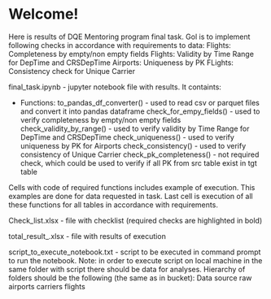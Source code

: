 # Welcome!

Here is results of DQE Mentoring program final task.
Gol is to implement following checks in accordance with requirements to data:
Flights: Completeness by empty/non empty fields
Flights: Validity by Time Range for DepTime and CRSDepTime
Airports: Uniqueness by PK
FLights: Consistency check for Unique Carrier

final_task.ipynb - jupyter notebook file with results. 
It containts:
- Functions: 
	to_pandas_df_converter() 	- used to read csv or parquet files and convert it into pandas dataframe
	check_for_empy_fields() 	- used to verify completeness by empty/non empty fields
	check_validity_by_range() 	- used to verify validity by Time Range for DepTime and CRSDepTime
	check_uniqueness()			- used to verify uniqueness by PK for Airports
	check_consistency()			- used to verify consistency of Unique Carrier
	check_pk_completeness()		- not required check, which could be used to verify if all PK from src table exist in tgt table

Cells with code of required functions includes example of execution. This examples are done for data requested in task.
Last cell is execution of all these functions for all tables in accordance with requirements.

Check_list.xlsx - file with checklist (required checks are highlighted in bold)

total_result_<date>.xlsx - file with results of execution

script_to_execute_notebook.txt - script to be executed in command prompt to run the notebook. 
Note: in order to execute script on local machine in the same folder with script there should be data for analyses.
Hierarchy of folders should be the following (the same as in bucket):
Data
	source
	raw
		airports
		carriers
		flights
